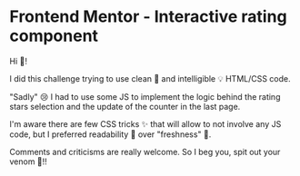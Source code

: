 # Frontend Mentor - Interactive rating component

Hi 👋!

I did this challenge trying to use clean 🧼 and intelligible 💡 HTML/CSS code.

"Sadly" 😢 I had to use some JS to implement the logic behind the rating stars selection and the update of the counter in the last page.

I'm aware there are few CSS tricks ✨ that will allow to not involve any JS code, but I preferred readability 📖 over "freshness" 💃.

Comments and criticisms are really welcome. 
So I beg you, spit out your venom 🐍!!